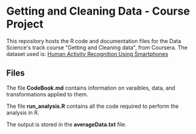 # Getting and Cleaning Data - Course Project

This repository hosts the R code and documentation files for the Data Science's track course "Getting and Cleaning data", from Coursera. The dataset used is: [Human Activity Recognition Using Smartphones](https://d396qusza40orc.cloudfront.net/getdata%2Fprojectfiles%2FUCI%20HAR%20Dataset.zip) 

## Files

The file **CodeBook.md** contains information on varaibles, data, and transformations applied to them.

The file **run_analysis.R** contains all the code required to perform the analysis in R.

The output is stored in the **averageData.txt** file.
